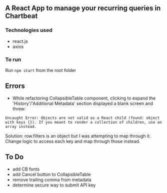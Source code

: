 ## A React App to manage your recurring queries in Chartbeat

### Technologies used

- react.js
- axios

### To run

Run ```npm start``` from the root folder

## Errors

- While refactoring CollapsibleTable component, clicking to expand the 'History'/'Additional Metadata' section displayed a blank screen and threw:

```Uncaught Error: Objects are not valid as a React child (found: object with keys {}). If you meant to render a collection of children, use an array instead.```

Solution: row.filters is an object but I was attempting to map through it. Change logic to access each key and map through those instead.

## To Do

- add CB fonts
- add Cancel button to CollapsibleTable
- remove trailing comma from metadata
- determine secure way to submit API key